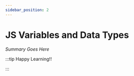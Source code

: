 ```yaml
---
sidebar_position: 2
---
```


# JS Variables and Data Types

_Summary Goes Here_

:::tip Happy Learning!!

<QuestButton text="Go To Quest" link="https://app.stackup.dev/quest_page/js-variables-and-data-types" />

:::
